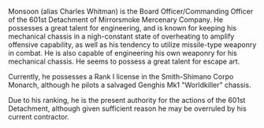 Monsoon (alias Charles Whitman) is the Board Officer/Commanding Officer of the 601st Detachment of Mirrorsmoke Mercenary Company. He possesses a great talent for engineering, and is known for keeping his mechanical chassis in a nigh-constant state of overheating to amplify offensive capability, as well as his tendency to utilize missile-type weaponry in combat. He is also capable of engineering his own weaponry for his mechanical chassis. He seems to possess a great talent for escape art.

Currently, he possesses a Rank I license in the Smith-Shimano Corpo Monarch, although he pilots a salvaged Genghis Mk1 "Worldkiller" chassis.

Due to his ranking, he is the present authority for the actions of the 601st Detachment, although given sufficient reason he may be overruled by his current contractor.
